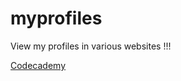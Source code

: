 # myprofiles
View my profiles in various websites !!!

[Codecademy](https://www.codecademy.com/profiles/prabhukalyan)
